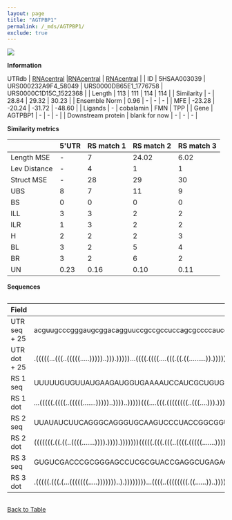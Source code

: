 ```yaml
---
layout: page
title: "AGTPBP1"
permalink: /_mds/AGTPBP1/
exclude: true
---
```




![](../../alns_9.28.22/aln_5HSAA003039_0.979.png?raw=true)


**Information**
<div style="overflow-x:auto;" markdown="block>
| | 5'UTR       | RS match 1   | RS match 2  | RS match 3 |
| ---- | ----------- | ----------- | ----------- | ----------- |
| Link | <a href="http://utrdb.ba.itb.cnr.it/getutr/5HSAA003039/1" target="_blank" rel="noopener noreferrer">UTRdb</a>   | <a href="https://rnacentral.org/rna/URS000232A9F4/58049" target="_blank" rel="noopener noreferrer">RNAcentral</a>     |<a href="https://rnacentral.org/rna/URS0000DB65E1/1776758" target="_blank" rel="noopener noreferrer">RNAcentral</a>  | <a href="https://rnacentral.org/rna/URS0000C1D15C/1522368" target="_blank" rel="noopener noreferrer">RNAcentral</a>   |
| ID | 5HSAA003039     | URS000232A9F4_58049     | URS0000DB65E1_1776758     | URS0000C1D15C_1522368     |
| Length | 113     |  111    | 114   |  114    |
| Similarity | - | 28.84 | 29.32 | 30.23 |
| Ensemble Norm | 0.96 | - | - | - |
| MFE | -23.28 | -20.24 | -31.72 | -48.60 |
| Ligands | - | cobalamin | FMN | TPP |
| Gene | AGTPBP1 | - | - | - |
| Downstream protein | blank for now    |    -    | -  | - |
</div>

**Similarity metrics**

| | 5'UTR       | RS match 1   | RS match 2  | RS match 3 |
| ---- | ----------- | ----------- | ----------- | ----------- |
| Length MSE | - | 7 | 24.02 | 6.02 |
| Lev Distance | - | 4 | 1 | 1 |
| Struct MSE | - | 28 | 29 | 30 |
| UBS| 8 | 7 | 11 | 9 |
| BS | 0 | 0 | 0 | 0 |
| ILL | 3 | 3 | 2 | 2 |
| ILR | 1 | 3 | 2 | 2 |
| H | 2 | 2 | 2 | 3 |
| BL | 3 | 2 | 5 | 4 |
| BR | 3 | 2 | 6 | 2 |
| UN | 0.23 | 0.16 | 0.10 | 0.11 |

**Sequences**


<div style="overflow-x:auto;">

<table>
<colgroup>
<col width="30%" />
<col width="70%" />
</colgroup>
<thead>
<tr class="header">
<th>Field</th>
<th>Description</th>
</tr>
</thead>
<tbody>
<tr>
<td markdown="span">UTR seq + 25 </td>
<td markdown="span"> acguugcccgggaugcggacagguuccgccgccuccagcgccccauccugagccgauuaucugcaauuaugaaaugaaguaacucaagATGAGCAAGTTAAAAGTGATACCAG </td>
</tr>
<tr>
<td markdown="span">UTR dot + 25  </td>
<td markdown="span"> .(((((...(((..(((((.....)))))..))).)))))...((((.((((....(((.((.((.........)).))))))))).))))......................
</td>
</tr>


<tr>
<td markdown="span">RS 1 seq </td>
<td markdown="span"> UUUUUGUGUUAUGAAGAUGGUGAAAAUCCAUCGCUGUGCCCGCAACUGUAAAUGAAGUGAUAUUCAGUUUUCCGAUAAAUAUCGCCUCAAAGUCAGAUAGCUAACCAAAAA
</td>
</tr>


<tr>
<td markdown="span">RS 1 dot </td>
<td markdown="span"> ...(((((.((((..(((((.......)))))..))))..)))))(((....(((.((((((((..(((....))).)))))))).)))....)))...............
</td>
</tr>


<tr>
<td markdown="span">RS 2 seq </td>
<td markdown="span"> UUAUAUCUUCAGGGCAGGGUGCAAGUCCCUACCGGCGGUAUAGCCCGCGAGCCGUAAGGUUGAUUCGGUGAAAGUCCGAAGCCGACAGUAUAGUCUGGAUGGGAGAAGAUAAUU
</td>
</tr>


<tr>
<td markdown="span">RS 2 dot </td>
<td markdown="span"> (((((((.((.((..((((.......)))).)))).)))))))(((((.(((.(((..((((.(((((.......)))))..))))..))).).)).).))))...........
</td>
</tr>


<tr>
<td markdown="span">RS 3 seq </td>
<td markdown="span"> GUGUCGACCCGCGGGAGCCUCGCGUACCGAGGCUGAGAGGGCGGCAGGACCGGCCGCUGACCGUUCGCACCUGACCCGGUUAGCACCGGCGUAGGGAGGAACCUCGAUGACGGA
</td>
</tr>


<tr>
<td markdown="span">RS 3 dot </td>
<td markdown="span"> .(((((.(((.(...(((((((.....)))))))..).))))))))...((((..((((((((.((......))..)))))))).))))((.(((......)))))........
</td>
</tr>

</tbody>
</table>


</div>


[Back to Table](../../display)
